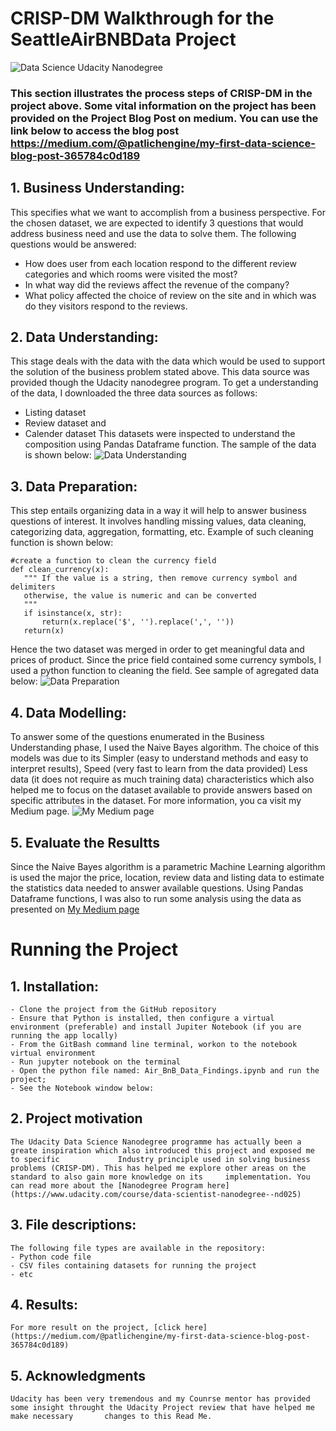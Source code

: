 # CRISP-DM Walkthrough for the SeattleAirBNBData Project 
![Data Science Udacity Nanodegree](https://miro.medium.com/max/1400/1*80Nz4D9AhCjxTfDPsAINGA.jpeg)
### This section illustrates the process steps of CRISP-DM in the project above. Some vital information on the project has been provided on the Project Blog Post on medium. You can use the link below to access the blog post https://medium.com/@patlichengine/my-first-data-science-blog-post-365784c0d189

## 1. Business Understanding: 
   This specifies what we want to accomplish from a business perspective. For the chosen dataset, we are expected to identify 3 questions that would address business need and      use the data to solve them. The following questions would be answered:
   * How does user from each location respond to the different review categories and which rooms were visited the most?
   * In what way did the reviews affect the revenue of the company?
   * What policy affected the choice of review on the site and in which was do they visitors respond to the reviews.

## 2. Data Understanding:
   This stage deals with the data with the data which would be used to support the solution of the business problem stated above. This data source was provided though the          Udacity nanodegree program. To get a understanding of the data, I downloaded the three data sources as follows:
   * Listing dataset
   * Review dataset and
   * Calender dataset
   This datasets were inspected to understand the composition using Pandas Dataframe function. The sample of the data is shown below:
   ![Data Understanding](https://miro.medium.com/max/875/1*pVf6vajlI7_dNooZNccMCA.jpeg)
   
## 3. Data Preparation:
   This step entails organizing data in a way it will help to answer business questions of interest. It involves handling missing values, data cleaning, categorizing data,          aggregation, formatting, etc. Example of such cleaning function is shown below:
   ```
   #create a function to clean the currency field
   def clean_currency(x):
      """ If the value is a string, then remove currency symbol and delimiters
      otherwise, the value is numeric and can be converted
      """
      if isinstance(x, str):
          return(x.replace('$', '').replace(',', ''))
      return(x)
   ```
   Hence the two dataset was merged in order to get meaningful data and prices of product. Since the price field contained some currency symbols,        I used a python function    to cleaning the field. See sample of agregated data below:
   ![Data Preparation](https://miro.medium.com/max/751/1*WzLHn5BYP9DGMU9C3OXXRw.jpeg)
   
## 4.  Data Modelling:
   To answer some of the questions enumerated in the Business Understanding phase, I used the Naive Bayes algorithm. The choice of this models was due to its Simpler (easy to      understand methods and easy to interpret results), Speed (very fast to learn from the data provided) Less data (it does not require as much training data) characteristics        which also helped me to focus on the dataset available to provide answers based on specific attributes in the dataset.  For more information, you ca visit my Medium page.
   ![My Medium page](https://medium.com/@patlichengine/my-first-data-science-blog-post-365784c0d189)
    
## 5. Evaluate the Resultts
   Since the Naive Bayes algorithm is a parametric Machine Learning algorithm is used the major the price, location, review data and listing data to estimate the statistics        data needed to answer available questions. Using Pandas Dataframe functions, I was also to run some analysis using the data as presented on [My Medium page](https://medium.com/@patlichengine/my-first-data-science-blog-post-365784c0d189)
    
    
 # Running the Project
 ## 1. Installation:
    - Clone the project from the GitHub repository
    - Ensure that Python is installed, then configure a virtual environment (preferable) and install Jupiter Notebook (if you are running the app locally)
    - From the GitBash command line terminal, workon to the notebook virtual environment
    - Run jupyter notebook on the terminal
    - Open the python file named: Air_BnB_Data_Findings.ipynb and run the project;
    - See the Notebook window below:
    
 ## 2. Project motivation
    The Udacity Data Science Nanodegree programme has actually been a greate inspiration which also introduced this project and exposed me to specific             Industry principle used in solving business problems (CRISP-DM). This has helped me explore other areas on the standard to also gain more knowledge on its     implementation. You can read more about the [Nanodegree Program here](https://www.udacity.com/course/data-scientist-nanodegree--nd025)
    
 ## 3. File descriptions:
    The following file types are available in the repository:
    - Python code file
    - CSV files containing datasets for running the project
    - etc
    
 ## 4. Results:
    For more result on the project, [click here](https://medium.com/@patlichengine/my-first-data-science-blog-post-365784c0d189)
    
 ## 5. Acknowledgments
    Udacity has been very tremendous and my Counrse mentor has provided some insight throught the Udacity Project review that have helped me make necessary       changes to this Read Me.
    
